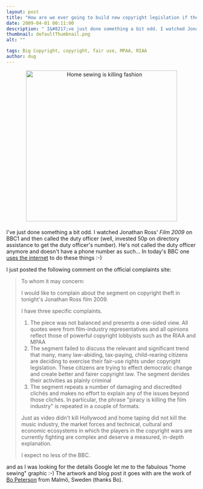 ```yaml
---
layout: post
title: "How are we ever going to build new copyright legislation if the public is kept in the dark?"
date: 2009-04-01 00:11:00
description: " I&#8217;ve just done something a bit odd. I watched Jonathan Ross&#8217; Film 2009 on BBC1 and then called the duty officer (well, invested 50p on directory assistance to get the duty officer&#8217;s number). He&#8217;s not called the duty officer&#8230;"
thumbnail: defaultThumbnail.png
alt: ""

tags: Big Copyright, copyright, fair use, MPAA, RIAA
author: dug
---
```


<p><span class="mt-enclosure mt-enclosure-image" style="display: inline;"><img alt="Home sewing is killing fashion" src="http://www.donkeyontheedge.com/i/homesewing.gif" width="400" height="400" class="mt-image-center" style="text-align: center; display: block; margin: 0 auto 20px;" /></span></p>

<p>I've just done something a bit odd. I watched Jonathan Ross' <em>Film 2009</em> on <span class="caps">BBC1 </span>and then called the duty officer (well, invested 50p on directory assistance to get the duty officer's number). He's not called the duty officer anymore and doesn't have a phone number as such... In today's <span class="caps">BBC </span>one <a href="http://www.bbc.co.uk/complaints/">uses the internet</a> to do these things :-)</p>

<p>I just posted the following comment on the official complaints site:</p>

<blockquote><p>To whom it may concern:</p>

<p>I would like to complain about the segment on copyright theft in tonight's Jonathan Ross film 2009.</p>

<p>I have three specific complaints.</p>

<ol>
<li>The piece was not balanced and presents a one-sided view. All quotes were from film-industry representatives and all opinions reflect those of powerful copyright lobbyists such as the <span class="caps">RIAA </span>and <span class="caps">MPAA</span></li>
<li>The segment failed to discuss the relevant and significant trend that many, many law-abiding, tax-paying, child-rearing citizens are deciding to exercise their fair-use rights under copyright legislation. These citizens are trying to effect democratic change and create better and fairer copyright law. The segment derides their activities as plainly criminal</li>
<li>The segment repeats a number of damaging and discredited clichés and makes no effort to explain any of the issues beyond those clichés. In particular, the phrase "piracy is killing the film industry" is repeated in a couple of formats. </li>
</ol>

<p>Just as video didn't kill Hollywood and home taping did not kill the music industry, the market forces and technical, cultural and economic ecosystems in which the players in the copyright wars are currently fighting are complex and deserve a measured, in-depth explanation.</p>

<p>I expect no less of the <span class="caps">BBC.</span></p></blockquote>

<p>and as I was looking for the details Google let me to the fabulous "home sewing" graphic :-) The artwork and blog post it goes with are the work of <a href="http://boplogg.blogspot.com/2006/12/home-sewing-is-killing-fashion.html">Bo Peterson</a> from Malmö, Sweden (thanks Bo).</p>

